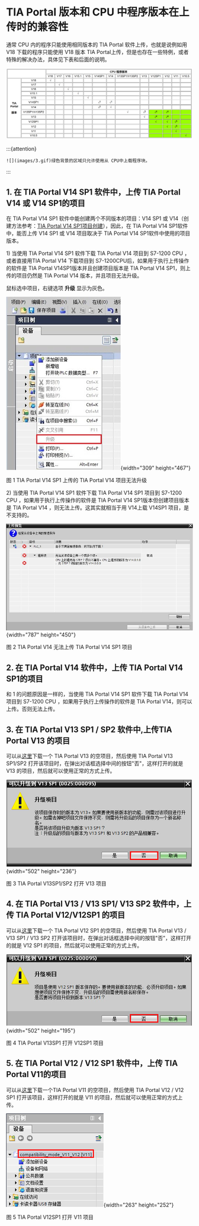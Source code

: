 # TIA Portal 版本和 CPU 中程序版本在上传时的兼容性

通常 CPU 内的程序只能使用相同版本的 TIA Portal 软件上传，也就是说例如用
V18 下载的程序只能使用 V18 版本 TIA Portal上传，但是也存在一些特例，或者特殊的解决办法，具体见下表和后面的说明。

![alt text](image.png)

:::{attention}

    ![](images/3.gif)绿色背景的区域只允许使用从 CPU中上载程序块。
:::

## 1. 在 TIA Portal V14 SP1 软件中，上传 TIA Portal V14 或 V14 SP1的项目

在 TIA Portal V14 SP1 软件中能创建两个不同版本的项目：V14 SP1 或
V14（创建方法参考：[TIA Portal V14 SP1项目创建](./01-New_Project.md#快速创建新项目)），因此，在 TIA Portal V14 SP1软件中，能否上传 V14 SP1 或 V14 项目取决于 TIA Portal V14 SP1软件中使用的项目版本。

1\) 当使用 TIA Portal V14 SP1 软件下载 TIA Portal V14 项目到 S7-1200 CPU
，或者直接用TIA Portal V14 下载项目到 S7-1200CPU后，如果用于执行上传操作的软件是 TIA Portal V14SP1版本并且创建项目版本是 TIA Portal V14 SP1，则上传的项目仍然是 TIA Portal V14 版本，并且项目无法升级。

鼠标选中项目，右键选项 **升级** 显示为灰色。

![](images/9-1.jpg){width="309" height="467"}

图 1 TIA Portal V14 SP1 上传的 TIA Portal V14 项目无法升级

2\) 当使用 TIA Portal V14 SP1 软件下载 TIA Portal V14 SP1 项目到 S7-1200
CPU ，如果用于执行上传操作的软件是 TIA Portal V14 SP1版本但创建项目版本是 TIA Portal V14 ，则无法上传。这其实就相当于用 V14上载 V14SP1 项目，是不支持的。

![](images/9-2.jpg){width="787" height="450"}

图 2 TIA Portal V14 无法上传 TIA Portal V14 SP1 项目

## 2. 在 TIA Portal V14 软件中，上传 TIA Portal V14 SP1的项目

和 1 的问题原因是一样的，当使用 TIA Portal V14 SP1 软件下载 TIA Portal
V14 项目到 S7-1200 CPU ，如果用于执行上传操作的软件是 TIA Portal V14，则可以上传。否则无法上传。

## 3. 在 TIA Portal V13 SP1 / SP2 软件中,上传TIA Portal V13 的项目

可以从[这里](File/82169157_compatibility_mode_v13_v13sp1.zip)下载一个
TIA Portal V13 的空项目，然后使用 TIA Portal V13 SP1/SP2
打开该项目时，在弹出对话框选择中间的按钮"否"，这样打开的就是 V13
的项目，然后就可以使用正常的方式上传。

![](images/9-3.png){width="502" height="236"}

图 3 TIA Portal V13SP1/SP2 打开 V13 项目

## 4. 在 TIA Portal V13 / V13 SP1/ V13 SP2 软件中，上传 TIA Portal V12/V12SP1 的项目

可以从[这里](File/82169157_compatibility_mode_v12_v13.zip)下载一个 TIA
Portal V12 SP1 的空项目，然后使用 TIA Portal V13 / V13 SP1 / V13 SP2
打开该项目时，在弹出对话框选择中间的按钮"否"，这样打开的就是 V12 SP1
的项目，然后就可以使用正常的方式上传。

![](images/9-4.png){width="502" height="195"}

图 4 TIA Portal V13SP1 打开 V12SP1 项目

## 5. 在 TIA Portal V12 / V12 SP1 软件中，上传 TIA Portal V11的项目

可以从[这里](File/66027369_compatibility_mode_v11_v12.zip)下载一个TIA
Portal V11 的空项目，然后使用 TIA Portal V12 / V12 SP1
打开该项目，这样打开的就是 V11 的项目，然后就可以使用正常的方式上传。

![](images/9-5.png){width="263" height="252"}

图 5 TIA Portal V12SP1 打开 V11 项目
